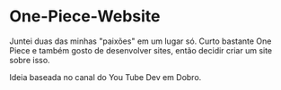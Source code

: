 # One-Piece-Website

Juntei duas das minhas "paixões" em um lugar só. 
Curto bastante One Piece e também gosto de desenvolver sites, então decidir criar um site sobre isso.

Ideia baseada no canal do You Tube Dev em Dobro.
